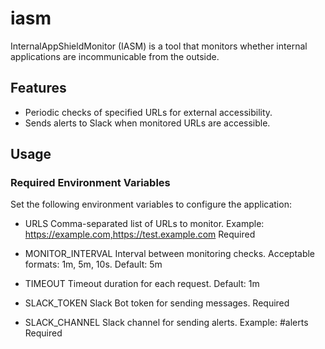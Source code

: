 # iasm
InternalAppShieldMonitor (IASM) is a tool that monitors whether internal applications are incommunicable from the outside.

## Features
- Periodic checks of specified URLs for external accessibility. 
- Sends alerts to Slack when monitored URLs are accessible.

## Usage

### Required Environment Variables
Set the following environment variables to configure the application:

- URLS
Comma-separated list of URLs to monitor.
Example: https://example.com,https://test.example.com
Required

- MONITOR_INTERVAL
Interval between monitoring checks. Acceptable formats: 1m, 5m, 10s.
Default: 5m

- TIMEOUT
Timeout duration for each request.
Default: 1m

- SLACK_TOKEN
Slack Bot token for sending messages.
Required

- SLACK_CHANNEL
Slack channel for sending alerts.
Example: #alerts
Required
